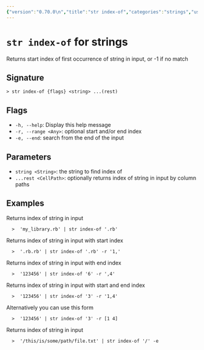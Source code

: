 ```yaml
---
{"version":"0.70.0\n","title":"str index-of","categories":"strings","usage":"Returns start index of first occurrence of string in input, or -1 if no match\n"}
---
```

<!-- THIS FILE IS GENERATED BY update_book_commands.cjs USING NUSHELL'S HELP COMMANDS.
REFRAIN FROM EDITING IT MANUALLY.-->
# <code>str index-of</code> for strings

<div class='command-title'>Returns start index of first occurrence of string in input, or -1 if no match</div>

## Signature

```> str index-of {flags} <string> ...(rest)```

## Flags

 * ```-h, --help```: Display this help message
 * ```-r, --range <Any>```: optional start and/or end index
 * ```-e, --end```: search from the end of the input
## Parameters

 * ```string <String>```: the string to find index of
 * ```...rest <CellPath>```: optionally returns index of string in input by column paths
## Examples

  Returns index of string in input
```shell
  >  'my_library.rb' | str index-of '.rb'
```
  Returns index of string in input with start index
```shell
  >  '.rb.rb' | str index-of '.rb' -r '1,'
```
  Returns index of string in input with end index
```shell
  >  '123456' | str index-of '6' -r ',4'
```
  Returns index of string in input with start and end index
```shell
  >  '123456' | str index-of '3' -r '1,4'
```
  Alternatively you can use this form
```shell
  >  '123456' | str index-of '3' -r [1 4]
```
  Returns index of string in input
```shell
  >  '/this/is/some/path/file.txt' | str index-of '/' -e
```



